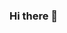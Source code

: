 ### Hi there 👋

<!--
**konstanzer/konstanzer** is a ✨ _special_ ✨ repository because its `README.md` (this file) appears on your GitHub profile.

Here are some ideas to get you started:

- 🔭 I’m currently working on generative models.
- 🌱 I’m currently learning MLOps.
- 🤔 I’m looking for help with the meaning of life.
- 💬 Ask me about the Yankees post-season chances.
- 📫 How to reach me: steven.j36@protonmail.com
- ⚡ Fun fact: I did 3,000 burpees in August.
-->
